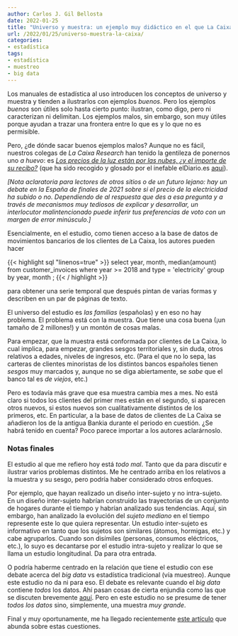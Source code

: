 ```yaml
---
author: Carlos J. Gil Bellosta
date: 2022-01-25
title: "Universo y muestra: un ejemplo muy didáctico en el que La Caixa lo hace todo mal"
url: /2022/01/25/universo-muestra-la-caixa/
categories:
- estadística
tags:
- estadística
- muestreo
- big data
---
```


Los manuales de estadística al uso introducen los conceptos de universo y muestra y tienden a ilustrarlos con ejemplos _buenos_. Pero los ejemplos _buenos_ son útiles solo hasta cierto punto: ilustran, como digo, pero ni caracterizan ni delimitan. Los ejemplos malos, sin embargo, son muy útiles porque ayudan a trazar una frontera entre lo que es y lo que no es permisible.

Pero, ¿de dónde sacar buenos ejemplos malos? Aunque no es fácil, nuestros colegas de _La Caixa Research_ han tenido la gentileza de ponernos uno _a huevo_: es [_Los precios de la luz están por las nubes, ¿y el importe de su recibo?_](https://www.caixabankresearch.com/sites/default/files/content/file/2022/01/11/34454/im01_22-09-dossier-3-es.pdf) (que ha sido recogido y glosado por el inefable elDiario.es [aquí](https://www.eldiario.es/economia/estudio-millones-facturas-luz-concluye-recibo-hogares-2021-similar_1_8653660.html)).

_[Nota aclaratoria para lectores de otros sitios o de un futuro lejano: hay un debate en la España de finales de 2021 sobre si el precio de la electricidad ha subido o no. Dependiendo de al respuesta que des a esa pregunta y a través de mecanismos muy tediosos de explicar y desarrollar, un interlocutor malintencionado puede inferir tus preferencias de voto con un margen de error minúsculo.]_

Esencialmente, en el estudio, como tienen acceso a la base de datos de movimientos bancarios de los clientes de La Caixa, los autores pueden hacer

{{< highlight sql "linenos=true" >}}
select
  year, month, median(amount)
from
  customer_invoices
where
  year >= 2018 and
  type = 'electricity'
group by
  year, month
;
{{< / highlight >}}

para obtener una serie temporal que después pintan de varias formas y describen en un par de páginas de texto.

El universo del estudio es _las familias_ (españolas) y en eso no hay problema. El problema está con la muestra. Que tiene una cosa buena (¡un tamaño de 2 millones!) y un montón de cosas malas.

Para empezar, que la muestra está conformada por clientes de La Caixa, lo cual implica, para empezar, grandes sesgos territoriales y, sin duda, otros relativos a edades, niveles de ingresos, etc. (Para el que no lo sepa, las carteras de clientes minoristas de los distintos bancos españoles tienen _sesgos_ muy marcados y, aunque no se diga abiertamente, se _sabe_ que el banco tal es _de viejos_, etc.)

Pero es todavía más grave que esa muestra cambia mes a mes. No está claro si todos los clientes del primer mes están en el segundo, si aparecen otros nuevos, si estos nuevos son cualitativamente distintos de los primeros, etc. En particular, a la base de datos de clientes de La Caixa se añadieron los de la antigua Bankia durante el periodo en cuestión. ¿Se habrá tenido en cuenta? Poco parece importar a los autores aclarárnoslo.


### Notas finales

El estudio al que me refiero hoy está _todo mal_. Tanto que da para discutir e ilustrar varios problemas distintos. Me he centrado arriba en los relativos a la muestra y su sesgo, pero podría haber considerado otros enfoques.

Por ejemplo, que hayan realizado un diseño inter-sujeto y no intra-sujeto. En un diseño inter-sujeto habrían construido las trayectorias de un conjunto de hogares durante el tiempo y habrían analizado sus tendencias. Aquí, sin embargo, han analizado la evolución del _sujeto mediano_ en el tiempo represente este lo que quiera representar. Un estudio inter-sujeto es informativo en tanto que los sujetos son similares (átomos, hormigas, etc.) y cabe agruparlos. Cuando son disímiles (personas, consumos eléctricos, etc.), lo suyo es decantarse por el estudio intra-sujeto y realizar lo que se llama un estudio longitudinal. Da para otra entrada.

O podría haberme centrado en la relación que tiene el estudio con ese debate acerca del _big data_ vs estadística tradicional (vía muestreo). Aunque este estudio no da ni para eso. El debate es relevante cuando el _big data_ contiene _todos_ los datos. Ahí pasan cosas de cierta enjundia como las que se discuten brevemente [aquí](/2014/02/27/d-hand-sobre-estadistica-y-mineria-de-datos/). Pero en este estudio no se presume de tener _todos los datos_ sino, simplemente, una muestra _muy grande_.

Final y muy oportunamente, me ha llegado recientemente [este artículo](https://marginalrevolution.com/marginalrevolution/2020/01/big-datasmall-bias.html) que abunda sobre estas cuestiones.
